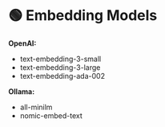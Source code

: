 # 🟢 Embedding Models

**OpenAI:**

* text-embedding-3-small
* text-embedding-3-large
* text-embedding-ada-002



**Ollama:**

* all-minilm
* nomic-embed-text
